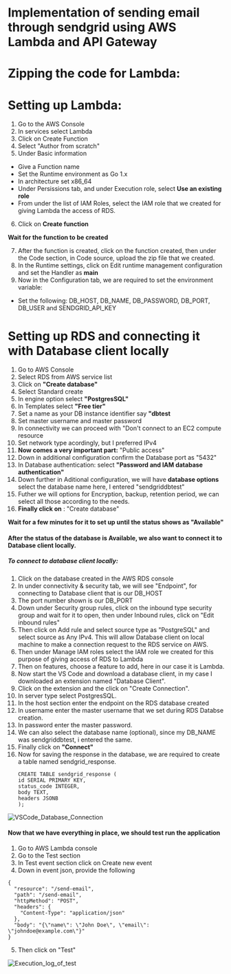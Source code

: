 # Implementation of sending email through sendgrid using AWS Lambda and API Gateway
# Zipping the code for Lambda:


# Setting up Lambda:
1. Go to the AWS Console
2. In services select Lambda
3. Click on Create Function
4. Select "Author from scratch"
5. Under Basic information
- Give a Function name
- Set the Runtime environment as Go 1.x
- In architecture set x86_64
- Under Persissions tab, and under Execution role, select <b>Use an existing role</b>
- From under the list of IAM Roles, select the IAM role that we created for giving Lambda the access of RDS.
6. Click on <b>Create function</b>

<b>Wait for the function to be created</b>

7. After the function is created, click on the function created, then under the Code section, in Code source, upload the zip file that we created.
8. In the Runtime settings, click on Edit runtime management configuration and set the Handler as <b>main</b>
9. Now in the Configuration tab, we are required to set the environment variable:
- Set the following: DB_HOST, DB_NAME, DB_PASSWORD, DB_PORT, DB_USER and SENDGRID_API_KEY







# Setting up RDS and connecting it with Database client locally
1. Go to AWS Console
2. Select RDS from AWS service list
3. Click on <b>"Create database"</b>
4. Select Standard create
5. In engine option select <b>"PostgresSQL"</b>
6. In Templates select <b>"Free tier"</b>
7. Set a name as your DB instance identifier say <b>"dbtest</b>
8. Set master username and master password
9. In connectivity we can proceed with "Don't connect to an EC2 compute resource
10. Set network type acordingly, but I preferred IPv4
11. <b>Now comes a very important part:</b> "Public access"
12. Down in additional configuration confirm the Database port as "5432"
13. In Database authentication: select <b>"Password and IAM database authentication"</b>
14. Down further in Aditional configuration, we will have <b>database options</b> select the database name here, I entered "sendgriddbtest"
15. Futher we will options for Encryption, backup, retention period, we can select all those according to the needs.
16. <b> Finally click on</b> : "Create database"

<b> Wait for a few minutes for it to set up until the status shows as "Available"</b>

#### After the status of the database is Available, we also want to connect it to Database client locally.
##### To connect to database client locally:
1. Click on the database created in the AWS RDS console
2. In under connectivity & security tab, we will see "Endpoint", for connecting to Database client that is our DB_HOST
3. The port number shown is our DB_PORT
4. Down under Security group rules, click on the inbound type security group and wait for it to open, then under Inbound rules, click on "Edit inbound rules"
5. Then click on Add rule and select source type as "PostgreSQL" and select source as Any IPv4. This will allow Database client on local machine to make a connection request to the RDS service on AWS.
6. Then under Manage IAM roles select the IAM role we created for this purpose of giving access of RDS to Lambda
7. Then on features, choose a feature to add, here in our case it is Lambda.
8. Now start the VS Code and download a database client, in my case I downloaded an extension named "Database Client".
9. Click on the extension and the click on "Create Connection".
10. In server type select PostgresSQL.
11. In the host section enter the endpoint on the RDS database created
12. In username enter the master username that we set during RDS Databse creation.
13. In password enter the master password.
14. We can also select the database name (optional), since my DB_NAME was sendgriddbtest, i entered the same.
15. Finally click on <b>"Connect"</b>
16. Now for saving the response in the database, we are required to create a table named sendgrid_response.
    ```
    CREATE TABLE sendgrid_response (
    id SERIAL PRIMARY KEY,
    status_code INTEGER,
    body TEXT,
    headers JSONB
    );
    ```

![VSCode_Database_Connection](https://github.com/Amarjit0511/go-task-sheet/assets/54772122/90cd76a4-e163-481e-bac3-15349cf64c7d)


#### Now that we have everything in place, we should test run the application
1. Go to AWS Lambda console
2. Go to the Test section
3. In Test event section click on Create new event
4. Down in event json, provide the following
```
{
  "resource": "/send-email",
  "path": "/send-email",
  "httpMethod": "POST",
  "headers": {
    "Content-Type": "application/json"
  },
  "body": "{\"name\": \"John Doe\", \"email\": \"johndoe@example.com\"}"
}
```
5. Then click on "Test"

![Execution_log_of_test](https://github.com/Amarjit0511/go-task-sheet/assets/54772122/6e399b2d-7417-441c-af2b-0b5cd2b5bc81)
